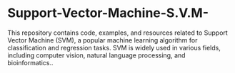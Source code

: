 # Support-Vector-Machine-S.V.M-
This repository contains code, examples, and resources related to Support Vector Machine (SVM), a popular machine learning algorithm for classification and regression tasks. SVM is widely used in various fields, including computer vision, natural language processing, and bioinformatics..
